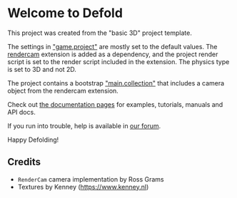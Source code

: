 # Welcome to Defold

This project was created from the "basic 3D" project template.

The settings in ["game.project"](defold://open?path=/game.project) are mostly set to the default values. The [rendercam](https://github.com/rgrams/rendercam) extension is added as a dependency, and the project render script is set to the render script included in the extension. The physics type is set to 3D and not 2D.

The project contains a bootstrap ["main.collection"](defold://open?path=/main/main.collection) that includes a camera object from the rendercam extension.

Check out [the documentation pages](https://defold.com/learn) for examples, tutorials, manuals and API docs.

If you run into trouble, help is available in [our forum](https://forum.defold.com).

Happy Defolding!

## Credits

* `RenderCam` camera implementation by Ross Grams
* Textures by Kenney (https://www.kenney.nl)
